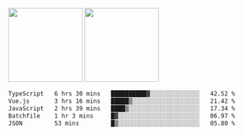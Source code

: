 <img src="https://github-readme-stats.vercel.app/api?username=Dream4ever&count_private=true&show_icons=true&theme=tokyonight" height="150" /> <img src="https://github-readme-stats.vercel.app/api/top-langs/?username=Dream4ever&count_private=true&show_icons=true&theme=tokyonight&langs_count=5&layout=compact" height="150" />

<!--START_SECTION:waka-->

```txt
TypeScript   6 hrs 30 mins   ██████████▓░░░░░░░░░░░░░░   42.52 %
Vue.js       3 hrs 16 mins   █████▒░░░░░░░░░░░░░░░░░░░   21.42 %
JavaScript   2 hrs 39 mins   ████▒░░░░░░░░░░░░░░░░░░░░   17.34 %
Batchfile    1 hr 3 mins     █▓░░░░░░░░░░░░░░░░░░░░░░░   06.97 %
JSON         53 mins         █▒░░░░░░░░░░░░░░░░░░░░░░░   05.80 %
```

<!--END_SECTION:waka-->
